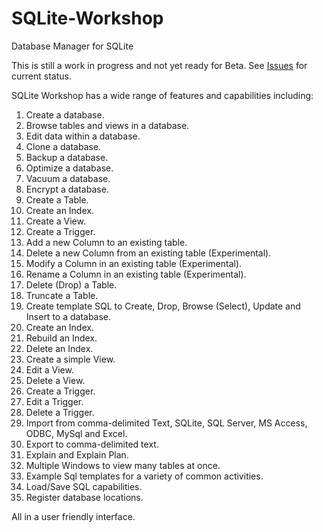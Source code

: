 # SQLite-Workshop
Database Manager for SQLite

This is still a work in progress and not yet ready for Beta.    See <a href="https://github.com/mdmadonna/SQLite-Workshop/issues">Issues</a> for current status. 

SQLite Workshop has a wide range of features and capabilities including:

1.  Create a database.
2.  Browse tables and views in a database.
3.  Edit data within a database.
4.  Clone a database.
5.  Backup a database.
6.  Optimize a database.
7.  Vacuum a database.
8.  Encrypt a database.
9.  Create a Table.
10. Create an Index.
11. Create a View.
12. Create a Trigger.
13. Add a new Column to an existing table.
14. Delete a new Column from an existing table (Experimental).
15. Modify a Column in an existing table (Experimental).
16. Rename a Column in an existing table (Experimental).
17. Delete (Drop) a Table.
18. Truncate a Table.
19. Create template SQL to Create, Drop, Browse (Select), Update and Insert to a database.
20. Create an Index.
21. Rebuild an Index.
22. Delete an Index.
23. Create a simple View.
24. Edit a View.
25. Delete a View.
26. Create a Trigger.
27. Edit a Trigger.
28. Delete a Trigger.
29. Import from comma-delimited Text, SQLite, SQL Server, MS Access, ODBC, MySql and Excel.
30. Export to comma-delimited text.
31. Explain and Explain Plan.
32. Multiple Windows to view many tables at once.
33. Example Sql templates for a variety of common activities.
34. Load/Save SQL capabilities.
35. Register database locations.

All in a user friendly interface.


